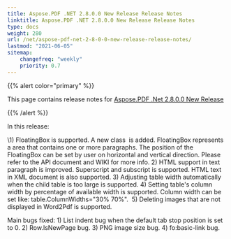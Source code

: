 ```yaml
---
title: Aspose.PDF .NET 2.8.0.0 New Release Release Notes
linktitle: Aspose.PDF .NET 2.8.0.0 New Release Release Notes
type: docs
weight: 280
url: /net/aspose-pdf-net-2-8-0-0-new-release-release-notes/
lastmod: "2021-06-05"
sitemap:
    changefreq: "weekly"
    priority: 0.7
---
```


{{% alert color="primary" %}}

This page contains release notes for [Aspose.PDF .Net 2.8.0.0 New Release](http://www.aspose.com/downloads/pdf/net/new-releases/aspose.pdf-.net-2.8.0.0-new-release/)

{{% /alert %}}

In this release:

\1) FloatingBox is supported. A new class  is added. FloatingBox represents a area that contains one or more paragraphs. The position of the FloatingBox can be set by user on horizontal and vertical direction. Please refer to the API document and WIKI for more info. 2) HTML support in text paragraph is improved. Superscript and subscript is supported. HTML text in XML document is also supported. 3) Adjusting table width automatically when the child table is too large is supported. 4) Setting table's column width by percentage of available width is supported. Column width can be set like: table.ColumnWidths="30% 70%".  5) Deleting images that are not displayed in Word2Pdf is supported.

Main bugs fixed: 1) List indent bug when the default tab stop position is set to 0. 2) Row.IsNewPage bug. 3) PNG image size bug. 4) fo:basic-link bug.



